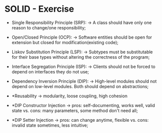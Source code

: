 # SOLID - Exercise

- Single Responsibility Principle (SRP):  -> A class should have only one reason to change/one responsibility;
- Open/Closed Principle (OCP): -> Software entities should be open for extension but closed for modification(existing code);
- Liskov Substitution Principle (LSP): -> Subtypes must be substitutable for their base types without altering the correctness of the program;
- Interface Segregation Principle (ISP): -> Clients should not be forced to depend on interfaces they do not use;
- Dependency Inversion Principle (DIP): -> High-level modules should not depend on low-level modules. Both should depend on abstractions;

- *Reusability -> modularity, loose coupling, high cohesion
- *DIP Constructor Injection -> pros: self-documenting, works well, valid state vs. cons: many parameters, some method don't need all;
- *DIP Setter Injection -> pros: can change anytime, flexible vs. cons: invalid state sometimes, less intuitive;
